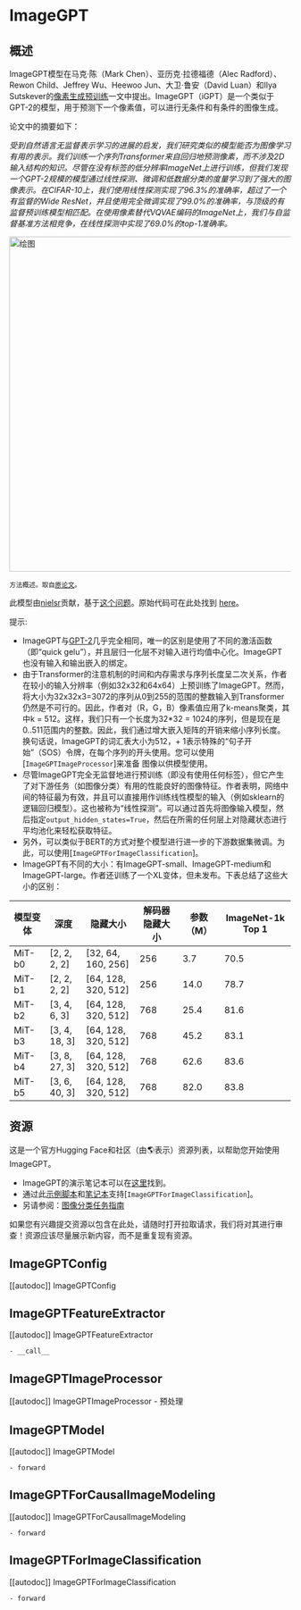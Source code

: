 <!--版权所有2021 The HuggingFace团队。保留所有权利。

根据Apache License, Version 2.0（“许可证”）进行许可；除非符合许可证的规定
您可能不使用此文件。您可以在以下位置获取许可证副本

http://www.apache.org/licenses/LICENSE-2.0

除非适用法律要求或书面同意，根据许可证分发的软件都是
基于“AS IS” BASIS，不附带任何担保或条件。有关许可证下的
特定语言管理权限和限制。-->

# ImageGPT

## 概述

ImageGPT模型在马克·陈（Mark Chen）、亚历克·拉德福德（Alec Radford）、Rewon Child、Jeffrey Wu、Heewoo Jun、大卫·鲁安（David Luan）和Ilya Sutskever的[像素生成预训练](https://openai.com/blog/image-gpt)一文中提出。ImageGPT（iGPT）是一个类似于GPT-2的模型，用于预测下一个像素值，可以进行无条件和有条件的图像生成。

论文中的摘要如下：

*受到自然语言无监督表示学习的进展的启发，我们研究类似的模型能否为图像学习有用的表示。我们训练一个序列Transformer来自回归地预测像素，而不涉及2D输入结构的知识。尽管在没有标签的低分辨率ImageNet上进行训练，但我们发现一个GPT-2规模的模型通过线性探测、微调和低数据分类的度量学习到了强大的图像表示。在CIFAR-10上，我们使用线性探测实现了96.3%的准确率，超过了一个有监督的Wide ResNet，并且使用完全微调实现了99.0%的准确率，与顶级的有监督预训练模型相匹配。在使用像素替代VQVAE编码的ImageNet上，我们与自监督基准方法相竞争，在线性探测中实现了69.0%的top-1准确率。*

<img src="https://huggingface.co/datasets/huggingface/documentation-images/resolve/main/imagegpt_architecture.png"
alt="绘图" width="600"/>

<small> 方法概述。取自[原论文](https://cdn.openai.com/papers/Generative_Pretraining_from_Pixels_V2.pdf)。 </small>

此模型由[nielsr](https://huggingface.co/nielsr)贡献，基于[这个问题](https://github.com/openai/image-gpt/issues/7)。原始代码可在此处找到
[here](https://github.com/openai/image-gpt)。

提示:

- ImageGPT与[GPT-2](gpt2)几乎完全相同，唯一的区别是使用了不同的激活函数（即“quick gelu”），并且层归一化层不对输入进行均值中心化。ImageGPT
  也没有输入和输出嵌入的绑定。
- 由于Transformer的注意机制的时间和内存需求与序列长度呈二次关系，作者在较小的输入分辨率（例如32x32和64x64）上预训练了ImageGPT。然而，将大小为32x32x3=3072的序列从0到255的范围的整数输入到Transformer仍然是不可行的。因此，作者对（R，G，B）像素值应用了k-means聚类，其中k = 512。这样，我们只有一个长度为32*32 = 1024的序列，但是现在是0..511范围内的整数。因此，我们通过增大嵌入矩阵的开销来缩小序列长度。换句话说，ImageGPT的词汇表大小为512，+ 1表示特殊的“句子开始”（SOS）令牌，在每个序列的开头使用。您可以使用[`ImageGPTImageProcessor`]来准备
  图像以供模型使用。
- 尽管ImageGPT完全无监督地进行预训练（即没有使用任何标签），但它产生了对下游任务（如图像分类）有用的性能良好的图像特征。作者表明，网络中间的特征最为有效，并且可以直接用作训练线性模型的输入（例如sklearn的逻辑回归模型）。这也被称为“线性探测”。可以通过首先将图像输入模型，然后指定`output_hidden_states=True`，然后在所需的任何层上对隐藏状态进行平均池化来轻松获取特征。
- 另外，可以类似于BERT的方式对整个模型进行进一步的下游数据集微调。为此，可以使用[`ImageGPTForImageClassification`]。
- ImageGPT有不同的大小：有ImageGPT-small、ImageGPT-medium和ImageGPT-large。作者还训练了一个XL变体，但未发布。下表总结了这些大小的区别：

| **模型变体** | **深度** | **隐藏大小** | **解码器隐藏大小** | **参数（M）** | **ImageNet-1k Top 1** |
|---|---|---|---|---|---|
| MiT-b0 | [2, 2, 2, 2] | [32, 64, 160, 256] | 256 | 3.7 | 70.5 |
| MiT-b1 | [2, 2, 2, 2] | [64, 128, 320, 512] | 256 | 14.0 | 78.7 |
| MiT-b2 | [3, 4, 6, 3] | [64, 128, 320, 512] | 768 | 25.4 | 81.6 |
| MiT-b3 | [3, 4, 18, 3] | [64, 128, 320, 512] | 768 | 45.2 | 83.1 |
| MiT-b4 | [3, 8, 27, 3] | [64, 128, 320, 512] | 768 | 62.6 | 83.6 |
| MiT-b5 | [3, 6, 40, 3] | [64, 128, 320, 512] | 768 | 82.0 | 83.8 |

## 资源

这是一个官方Hugging Face和社区（由🌎表示）资源列表，以帮助您开始使用ImageGPT。

<PipelineTag pipeline="image-classification"/>

- ImageGPT的演示笔记本可以在[这里](https://github.com/NielsRogge/Transformers-Tutorials/tree/master/ImageGPT)找到。
- 通过此[示例脚本](https://github.com/huggingface/transformers/tree/main/examples/pytorch/image-classification)和[笔记本](https://colab.research.google.com/github/huggingface/notebooks/blob/main/examples/image_classification.ipynb)支持[`ImageGPTForImageClassification`]。
- 另请参阅：[图像分类任务指南](../tasks/image_classification)

如果您有兴趣提交资源以包含在此处，请随时打开拉取请求，我们将对其进行审查！资源应该尽量展示新内容，而不是重复现有资源。

## ImageGPTConfig

[[autodoc]] ImageGPTConfig

## ImageGPTFeatureExtractor

[[autodoc]] ImageGPTFeatureExtractor

    - __call__

## ImageGPTImageProcessor

[[autodoc]] ImageGPTImageProcessor
    - 预处理

## ImageGPTModel

[[autodoc]] ImageGPTModel

    - forward

## ImageGPTForCausalImageModeling

[[autodoc]] ImageGPTForCausalImageModeling

    - forward

## ImageGPTForImageClassification

[[autodoc]] ImageGPTForImageClassification

    - forward